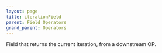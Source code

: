 ```yaml
---
layout: page
title: iterationField
parent: Field Operators
grand_parent: Operators
---
```


Field that returns the current iteration, from a downstream OP.
